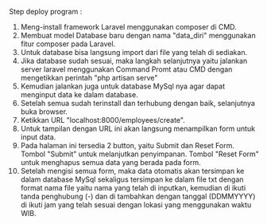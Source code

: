 Step deploy program :
1. Meng-install framework Laravel menggunakan composer di CMD.
2. Membuat model Database baru dengan nama "data_diri" menggunakan fitur composer pada Laravel. 
3. Untuk database bisa langsung import dari file yang telah di sediakan.
4. Jika database sudah sesuai, maka langkah selanjutnya yaitu jalankan server laravel menggunakan Command Promt atau CMD dengan mengetikkan perintah "php artisan serve"
5. Kemudian jalankan juga untuk database MySql nya agar dapat menginput data ke dalam database.
6. Setelah semua sudah terinstall dan terhubung dengan baik, selanjutnya buka browser.
7. Ketikkan URL "localhost:8000/employees/create".
8. Untuk tampilan dengan URL ini akan langsung menampilkan form untuk input data.
9. Pada halaman ini tersedia 2 button, yaitu Submit dan Reset Form. Tombol "Submit" untuk melanjutkan penyimpanan. Tombol "Reset Form" untuk menghapus semua data yang berada pada form.
9. Setelah mengisi semua form, maka data otomatis akan tersimpan ke dalam database MySql sekaligus tersimpan ke dalam file txt dengan format nama file yaitu nama yang telah di inputkan, kemudian di ikuti tanda penghubung (-) dan di tambahkan dengan tanggal (DDMMYYYY) di ikuti jam yang telah sesuai dengan lokasi yang menggunakan waktu WIB.
